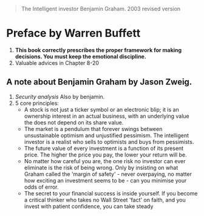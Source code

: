 > The Intelligent investor
> Benjamin Graham. 2003 revised version

# Preface by Warren Buffett
1. **This book correctly prescribes the proper framework for making decisions. You must keep the emotional discipline.**
2. Valuable advices in Chapter 8-20

## A note about Benjamin Graham by Jason Zweig.
1. *Security analysis* Also by benjamin.
2. 5 core principles:
	- A stock is not just a ticker symbol or an electronic blip; it is an ownership interest in an actual business, with an underlying value the does not depend on its share value.
	- The market is a pendulum that forever swings between unsustainable optimism and unjustified pessimism. The intelligent investor is a realist who sells to  optimists and buys from pessimists.
	- The future value of every investment is a function of its present price. The higher the price you pay, the lower your return will be.
	- No matter how careful you are, the one risk no investor can ever eliminate is the risk of being wrong. Only by insisting on what Graham called the 'margin of safety' - never overpaying, no matter how exciting an investment seems to be - can you minimise your odds of error.
	- The secret to your financial success is inside yourself. If you become a critical thinker who takes no Wall Street 'fact' on faith, and you invest with patient confidence, you can take steady 
<!--stackedit_data:
eyJoaXN0b3J5IjpbMTYzOTk3OTA2MCwtNDkwNjg2MDA4LDE2OT
Y5MzYxODZdfQ==
-->